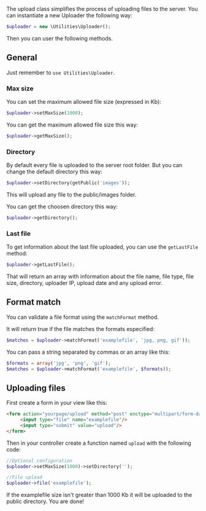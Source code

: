 The upload class simplifies the process of uploading files to the server. 
You can instantiate a new Uploader the following way:

```php
$uploader = new \Utilities\Uploader();
```

Then you can user the following methods.

## General

Just remember to `use Utilities\Uploader`.

### Max size

You can set the maximum allowed file size (expressed in Kb):

```php
$uploader->setMaxSize(1000);
```

You can get the maximum allowed file size this way:

```php
$uploader->getMaxSize();
```

### Directory

By default every file is uploaded to the server root folder.
But you can change the default directory this way:

```php
$uploader->setDirectory(getPublic('images'));
```

This will upload any file to the public/images folder.

You can get the choosen directory this way:

```php
$uploader->getDirectory();
```

### Last file

To get information about the last file uploaded, you can use the `getLastFile` method:

```php
$uploader->getLastFile();
```

That will return an array with information about the file name, file type, file size, directory, uploader IP, upload date and any upload error.


## Format match

You can validate a file format using the `matchFormat` method.

It will return true if the file matches the formats especified:

```php
$matches = $uploader->matchFormat('examplefile', 'jpg, png, gif'));
```

You can pass a string separated by commas or an array like this:

```php
$formats = array('jpg', 'png', 'gif');
$matches = $uploader->matchFormat('examplefile', $formats));
```

## Uploading files

First create a form in your view like this:

```html
<form action="yourpage/upload" method="post" enctype="multipart/form-data">
     <input type="file" name="examplefile"/> 
     <input type="submit" value="upload"/> 
</form> 
```

Then in your controller create a function named `upload` with the following code:

```php
//Optional configuration
$uploader->setMaxSize(1000)->setDirectory('');

//File upload
$uploader->file('examplefile');
```

If the examplefile size isn't greater than 1000 Kb it will be uploaded to the public directory.
You are done!